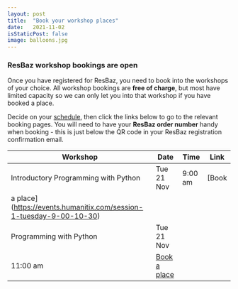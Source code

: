 ```yaml
---
layout: post
title:  "Book your workshop places"
date:   2021-11-02
isStaticPost: false
image: balloons.jpg
---
```


### ResBaz workshop bookings are open

Once you have registered for ResBaz, you need to book into the workshops of your choice. 
All workshop bookings are **free of charge**, but most have limited capacity so we can 
only let you into that workshop if you have booked a place.

Decide on your [schedule](https://resbaz.github.io/resbaz2023qld/schedule/), then click
the links below to go to the relevant booking pages. You will need to have your **ResBaz
order number** handy when booking - this is just below the QR code in your ResBaz
registration confirmation email.


| Workshop | Date  | Time|  Link |
| --- | --- | --- |--- |
|Introductory Programming with Python | 	Tue 21 Nov &nbsp; | 9:00 am	 |  [Book 
a place](https://events.humanitix.com/session-1-tuesday-9-00-10-30)|
Programming with Python | 	Tue 21 Nov &nbsp; | 
11:00 am	 |  [Book a place](https://events.humanitix.com/session-1-tuesday-11-00-12-30)|
